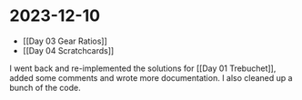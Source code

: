 # 2023-12-10

- [[Day 03 Gear Ratios]]
- [[Day 04 Scratchcards]] 

I went back and re-implemented the solutions for [[Day 01 Trebuchet]], added some comments and wrote more documentation. I also cleaned up a bunch of the code.
